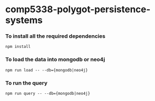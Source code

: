 # comp5338-polygot-persistence-systems

### To install all the required dependencies
```
npm install
```

### To load the data into mongodb or neo4j
```
npm run load -- --db={mongodb|neo4j}
```

### To run the query 
```
npm run query -- --db={mongodb|neo4j}
```